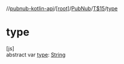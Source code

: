 //[pubnub-kotlin-api](../../../../index.md)/[[root]](../../index.md)/[PubNub](../index.md)/[T$15](index.md)/[type](type.md)

# type

[js]\
abstract var [type](type.md): [String](https://kotlinlang.org/api/core/kotlin-stdlib/kotlin/-string/index.html)
